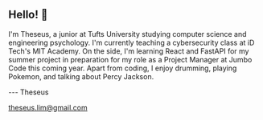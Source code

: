 ## Hello! 👋
I'm Theseus, a junior at Tufts University studying computer science and engineering psychology. I'm currently teaching a cybersecurity class at iD Tech's MIT Academy. On the side, I'm learning React and FastAPI for my summer project in preparation for my role as a Project Manager at Jumbo Code this coming year. Apart from coding, I enjoy drumming, playing Pokemon, and talking about Percy Jackson.

--- Theseus

theseus.lim@gmail.com


<!--
**theseus27/theseus27** is a ✨ _special_ ✨ repository because its `README.md` (this file) appears on your GitHub profile.

Here are some ideas to get you started:
-->
